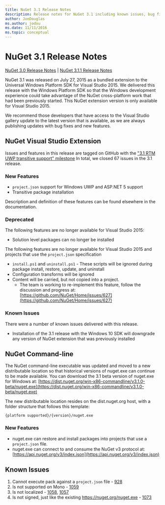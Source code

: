 ```yaml
---
title: NuGet 3.1 Release Notes
description: Release notes for NuGet 3.1 including known issues, bug fixes, added features, and DCRs.
author: JonDouglas
ms.author: jodou
ms.date: 11/11/2016
ms.topic: conceptual
---
```


# NuGet 3.1 Release Notes

[NuGet 3.0 Release Notes](../release-notes/nuget-3.0.0.md) | [NuGet 3.1.1 Release Notes](../release-notes/nuget-3.1.1.md)

NuGet 3.1 was released on July 27, 2015 as a bundled extension to the Universal Windows Platform SDK for Visual Studio 2015. We delivered this release with the Windows Platform SDK so that the Windows development experience could take advantage of the NuGet cross-platform work that had been previously started. This NuGet extension version is only available for Visual Studio 2015.

We recommend those developers that have access to the Visual Studio gallery update to the latest version that is available, as we are always publishing updates with bug fixes and new features.

## NuGet Visual Studio Extension

Issues and features in this release are tagged on GitHub with the ["3.1 RTM UWP transitive support" milestone](https://github.com/NuGet/Home/issues?utf8=%E2%9C%93&q=is%3Aclosed+milestone%3A%223.1+RTM+UWP+transitive+support%22+)  In total, we closed 67 issues in the 3.1 release.

### New Features

* `project.json` support for Windows UWP and ASP.NET 5 support
* Transitive package installation

Description and definition of these features can be found elsewhere in the documentation.

### Deprecated

The following features are no longer available for Visual Studio 2015:

* Solution level packages can no longer be installed

The following features are no longer available for Visual Studio 2015 and projects that use the `project.json` specification

* `install.ps1` and `uninstall.ps1` - These scripts will be ignored during package install, restore, update, and uninstall
* Configuration transforms will be ignored
* Content will be carried, but not copied into a project.
    * The team is working to re-implement this feature, follow the discussion and progress at: [https://github.com/NuGet/Home/issues/627](https://github.com/NuGet/Home/issues/627)


### Known Issues

There were a number of known issues delivered with this release.

* Installation of the 3.1 release with the Windows 10 SDK will downgrade any version of NuGet extension that was previously installed

## NuGet Command-line

The NuGet command-line executable was updated and moved to a new distributable location so that historical versions of nuget.exe can continue to be made available.  You can download the 3.1 beta version of nuget.exe for Windows at: [https://dist.nuget.org/win-x86-commandline/v3.1.0-beta/nuget.exe](https://dist.nuget.org/win-x86-commandline/v3.1.0-beta/nuget.exe)

The new distributable location resides on the dist.nuget.org host, with a folder structure that follows this template:

```
{platform supported}/{version}/nuget.exe
```

### New Features

* nuget.exe can restore and install packages into projects that use a `project.json` file.
* nuget.exe can connect to and consume the NuGet v3 protocol at: [https://api.nuget.org/v3/index.json](https://api.nuget.org/v3/index.json)

## Known Issues ##

1.    Cannot execute pack against a `project.json` file - [928](https://github.com/NuGet/Home/issues/928)
2.    Is not supported on Mono - [1059](https://github.com/NuGet/Home/issues/1059)
3.    Is not localized - [1058](https://github.com/NuGet/Home/issues/1058),   [1057](https://github.com/NuGet/Home/issues/1057)
4.    Is not signed, just like the existing https://nuget.org/nuget.exe - [1073](https://github.com/NuGet/Home/issues/1073)

